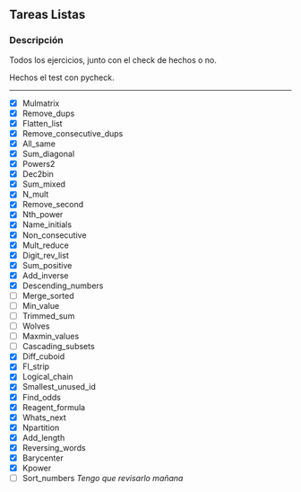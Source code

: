 ## Tareas Listas


### Descripción
Todos los ejercicios, junto con el check de hechos o no. 

Hechos el test con pycheck.

---
- [X] Mulmatrix
- [X] Remove_dups
- [X] Flatten_list
- [X] Remove_consecutive_dups
- [X] All_same
- [X] Sum_diagonal
- [X] Powers2
- [X] Dec2bin
- [X] Sum_mixed
- [X] N_mult
- [X] Remove_second
- [X] Nth_power
- [X] Name_initials
- [X] Non_consecutive
- [X] Mult_reduce
- [X] Digit_rev_list
- [X] Sum_positive
- [X] Add_inverse
- [X] Descending_numbers
- [ ] Merge_sorted
- [ ] Min_value
- [ ] Trimmed_sum
- [ ] Wolves
- [ ] Maxmin_values
- [ ] Cascading_subsets
- [X] Diff_cuboid
- [X] Fl_strip
- [X] Logical_chain
- [X] Smallest_unused_id
- [X] Find_odds
- [X] Reagent_formula
- [X] Whats_next
- [X] Npartition
- [X] Add_length
- [X] Reversing_words
- [X] Barycenter
- [X] Kpower
- [ ] Sort_numbers *Tengo que revisarlo mañana*
